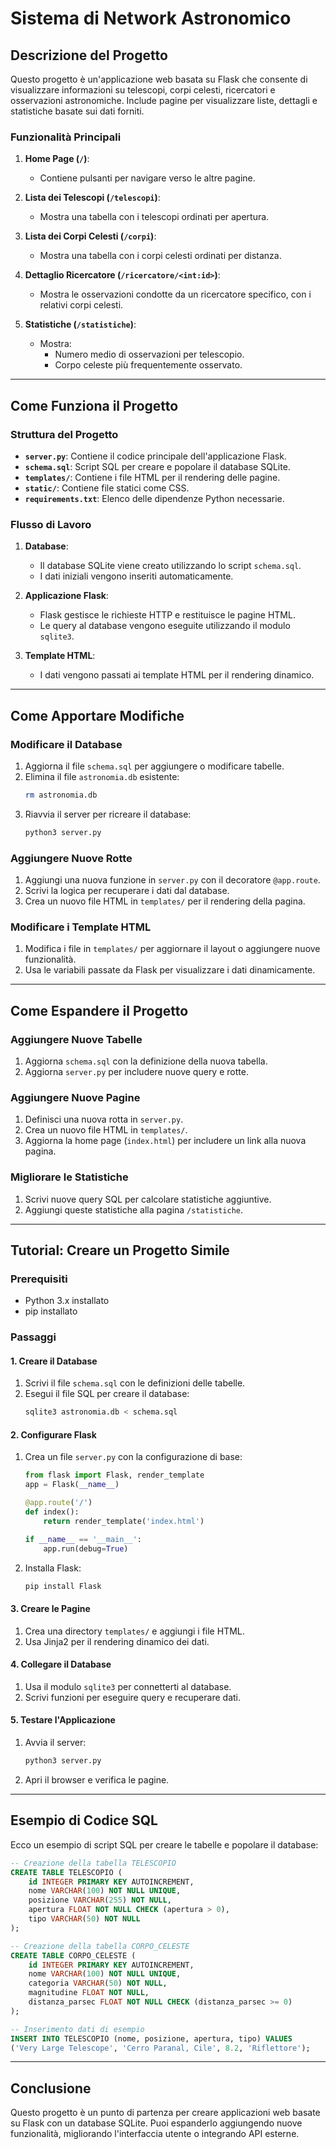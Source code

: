 # Sistema di Network Astronomico

## Descrizione del Progetto
Questo progetto è un'applicazione web basata su Flask che consente di visualizzare informazioni su telescopi, corpi celesti, ricercatori e osservazioni astronomiche. Include pagine per visualizzare liste, dettagli e statistiche basate sui dati forniti.

### Funzionalità Principali
1. **Home Page (`/`)**:
   - Contiene pulsanti per navigare verso le altre pagine.

2. **Lista dei Telescopi (`/telescopi`)**:
   - Mostra una tabella con i telescopi ordinati per apertura.

3. **Lista dei Corpi Celesti (`/corpi`)**:
   - Mostra una tabella con i corpi celesti ordinati per distanza.

4. **Dettaglio Ricercatore (`/ricercatore/<int:id>`)**:
   - Mostra le osservazioni condotte da un ricercatore specifico, con i relativi corpi celesti.

5. **Statistiche (`/statistiche`)**:
   - Mostra:
     - Numero medio di osservazioni per telescopio.
     - Corpo celeste più frequentemente osservato.

---

## Come Funziona il Progetto

### Struttura del Progetto
- **`server.py`**: Contiene il codice principale dell'applicazione Flask.
- **`schema.sql`**: Script SQL per creare e popolare il database SQLite.
- **`templates/`**: Contiene i file HTML per il rendering delle pagine.
- **`static/`**: Contiene file statici come CSS.
- **`requirements.txt`**: Elenco delle dipendenze Python necessarie.

### Flusso di Lavoro
1. **Database**:
   - Il database SQLite viene creato utilizzando lo script `schema.sql`.
   - I dati iniziali vengono inseriti automaticamente.

2. **Applicazione Flask**:
   - Flask gestisce le richieste HTTP e restituisce le pagine HTML.
   - Le query al database vengono eseguite utilizzando il modulo `sqlite3`.

3. **Template HTML**:
   - I dati vengono passati ai template HTML per il rendering dinamico.

---

## Come Apportare Modifiche

### Modificare il Database
1. Aggiorna il file `schema.sql` per aggiungere o modificare tabelle.
2. Elimina il file `astronomia.db` esistente:
   ```bash
   rm astronomia.db
   ```
3. Riavvia il server per ricreare il database:
   ```bash
   python3 server.py
   ```

### Aggiungere Nuove Rotte
1. Aggiungi una nuova funzione in `server.py` con il decoratore `@app.route`.
2. Scrivi la logica per recuperare i dati dal database.
3. Crea un nuovo file HTML in `templates/` per il rendering della pagina.

### Modificare i Template HTML
1. Modifica i file in `templates/` per aggiornare il layout o aggiungere nuove funzionalità.
2. Usa le variabili passate da Flask per visualizzare i dati dinamicamente.

---

## Come Espandere il Progetto

### Aggiungere Nuove Tabelle
1. Aggiorna `schema.sql` con la definizione della nuova tabella.
2. Aggiorna `server.py` per includere nuove query e rotte.

### Aggiungere Nuove Pagine
1. Definisci una nuova rotta in `server.py`.
2. Crea un nuovo file HTML in `templates/`.
3. Aggiorna la home page (`index.html`) per includere un link alla nuova pagina.

### Migliorare le Statistiche
1. Scrivi nuove query SQL per calcolare statistiche aggiuntive.
2. Aggiungi queste statistiche alla pagina `/statistiche`.

---

## Tutorial: Creare un Progetto Simile

### Prerequisiti
- Python 3.x installato
- pip installato

### Passaggi

#### 1. Creare il Database
1. Scrivi il file `schema.sql` con le definizioni delle tabelle.
2. Esegui il file SQL per creare il database:
   ```bash
   sqlite3 astronomia.db < schema.sql
   ```

#### 2. Configurare Flask
1. Crea un file `server.py` con la configurazione di base:
   ```python
   from flask import Flask, render_template
   app = Flask(__name__)

   @app.route('/')
   def index():
       return render_template('index.html')

   if __name__ == '__main__':
       app.run(debug=True)
   ```

2. Installa Flask:
   ```bash
   pip install Flask
   ```

#### 3. Creare le Pagine
1. Crea una directory `templates/` e aggiungi i file HTML.
2. Usa Jinja2 per il rendering dinamico dei dati.

#### 4. Collegare il Database
1. Usa il modulo `sqlite3` per connetterti al database.
2. Scrivi funzioni per eseguire query e recuperare dati.

#### 5. Testare l'Applicazione
1. Avvia il server:
   ```bash
   python3 server.py
   ```
2. Apri il browser e verifica le pagine.

---

## Esempio di Codice SQL

Ecco un esempio di script SQL per creare le tabelle e popolare il database:

```sql
-- Creazione della tabella TELESCOPIO
CREATE TABLE TELESCOPIO (
    id INTEGER PRIMARY KEY AUTOINCREMENT,
    nome VARCHAR(100) NOT NULL UNIQUE,
    posizione VARCHAR(255) NOT NULL,
    apertura FLOAT NOT NULL CHECK (apertura > 0),
    tipo VARCHAR(50) NOT NULL
);

-- Creazione della tabella CORPO_CELESTE
CREATE TABLE CORPO_CELESTE (
    id INTEGER PRIMARY KEY AUTOINCREMENT,
    nome VARCHAR(100) NOT NULL UNIQUE,
    categoria VARCHAR(50) NOT NULL,
    magnitudine FLOAT NOT NULL,
    distanza_parsec FLOAT NOT NULL CHECK (distanza_parsec >= 0)
);

-- Inserimento dati di esempio
INSERT INTO TELESCOPIO (nome, posizione, apertura, tipo) VALUES
('Very Large Telescope', 'Cerro Paranal, Cile', 8.2, 'Riflettore');
```

---

## Conclusione
Questo progetto è un punto di partenza per creare applicazioni web basate su Flask con un database SQLite. Puoi espanderlo aggiungendo nuove funzionalità, migliorando l'interfaccia utente o integrando API esterne.
